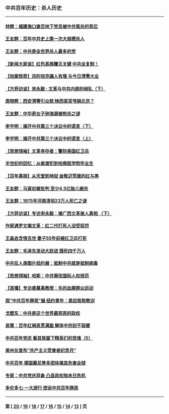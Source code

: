 ### 中共百年历史：杀人历史
---
#### [林辉：福建海口逾百地下党员被中共冤杀的背后](../../pages/nf1176106/n13878946.md?02210430) 
#### [王友群：百年中共史上第一次大规模杀人](../../pages/nf1176106/n13863785.md?02210430) 
#### [王友群：中共是全世界杀人最多的党](../../pages/nf1176106/n13860689.md?02210430) 
#### [【新闻大家谈】红色高棉覆灭关键 中共全复制！](../../pages/nf1176106/n13850222.md?02210430) 
#### [【拍案惊奇】邓的坦克碾人有理 与今日清零大业](../../pages/nf1176106/n13729574.md?02210430) 
#### [【方菲访谈】宋永毅 : 文革与中共内部的倾轧（下）](../../pages/nf1176106/n13486836.md?02210430) 
#### [周晓辉：西安清零引众怒 陕西高官甩锅北京？](../../pages/nf1176106/n13484627.md?02210430) 
#### [王友群：中华奇女子钟海源被枪杀之谜](../../pages/nf1176106/n13430555.md?02210430) 
#### [李宇明：揭开中共第三个决议中的谎言（下）](../../pages/nf1176106/n13389389.md?02210430) 
#### [李宇明：揭开中共第三个决议中的谎言（上）](../../pages/nf1176106/n13388697.md?02210430) 
#### [【思想领袖】文革幸存者：警防美国红卫兵](../../pages/nf1176106/n13339289.md?02210430) 
#### [半世纪的回忆：从偷渡犯到哈佛医学院毕业生](../../pages/nf1176106/n13345328.md?02210430) 
#### [【百年真相】从天堂到地狱 金敬迈荒唐的红与黑](../../pages/nf1176106/n13336995.md?02210430) 
#### [王友群：马寅初被批判 至少4.5亿胎儿被杀](../../pages/nf1176106/n13260313.md?02210430) 
#### [王友群：1975年河南溃坝23万人死亡之谜](../../pages/nf1176106/n13231576.md?02210430) 
#### [【方菲访谈】专访宋永毅：揭广西文革骇人真相 （下）](../../pages/nf1176106/n13209074.md?02210430) 
#### [作家遇罗文揭文革：红二代打死人没受惩罚](../../pages/nf1176106/n13205254.md?02210430) 
#### [王晶垚含恨去世 妻子55年前被红卫兵打死](../../pages/nf1176106/n13203590.md?02210430) 
#### [王友群：毛泽东发动大跃进 饿死四千万人](../../pages/nf1176106/n13177158.md?02210430) 
#### [中共反人类图片纽约展：抵制中共就是抵制病毒](../../pages/nf1176106/n13115371.md?02210430) 
#### [【思想领袖】哈斯：中共窜改国际人权规范](../../pages/nf1176106/n13053647.md?02210430) 
#### [【首播】专访盛慕真教授：毛的血腥群众运动](../../pages/nf1176106/n13091782.md?02210430) 
#### [观“中共百年罪恶”展 纽约青年：美应吸取教训](../../pages/nf1176106/n13085246.md?02210430) 
#### [戈壁东：中共是这个世界最邪恶的政权](../../pages/nf1176106/n13085641.md?02210430) 
#### [易蓉：百年红祸恶贯满盈 解体中共刻不容缓](../../pages/nf1176106/n13084455.md?02210430) 
#### [中共百年党庆 看其铁窗下精英们的苦难（5）](../../pages/nf1176106/n13076766.md?02210430) 
#### [美州长宣布“共产主义受害者纪念月”](../../pages/nf1176106/n13074024.md?02210430) 
#### [中共百年 德国慕尼黑多团体揭其危害全球](../../pages/nf1176106/n13068873.md?02210430) 
#### [专家：中共党庆异象 凸显政权陷末日危机](../../pages/nf1176106/n13067084.md?02210430) 
#### [多伦多七·一大游行 控诉中共百年罪恶](../../pages/nf1176106/n13062043.md?02210430) 

---
#### 第 [ [20](./20.md?02210430) / [19](./19.md?02210430) / [18](./18.md?02210430) / [17](./17.md?02210430) / [16](./16.md?02210430) / [15](./15.md?02210430) / [14](./14.md?02210430) / [13](./13.md?02210430) ] 页
